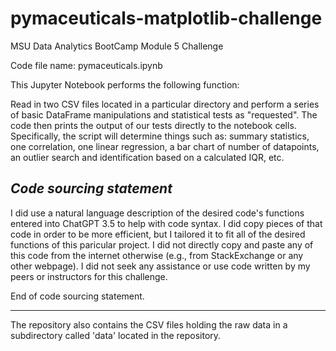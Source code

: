 # pymaceuticals-matplotlib-challenge
MSU Data Analytics BootCamp Module 5 Challenge

Code file name: pymaceuticals.ipynb

This Jupyter Notebook performs the following function:

Read in two CSV files located in a particular directory and perform a series of basic DataFrame manipulations and statistical tests as "requested". The code then prints the output of our tests directly to the notebook cells. Specifically, the script will determine things such as: summary statistics, one correlation, one linear regression, a bar chart of number of datapoints, an outlier search and identification based on a calculated IQR, etc. 

*Code sourcing statement*
-----------------------

I did use a natural language description of the desired code's functions entered into ChatGPT 3.5 to help with code syntax. I did copy pieces of that code in order to be more efficient, but I tailored it to fit all of the desired functions of this paricular project. I did not directly copy and paste any of this code from the internet otherwise (e.g., from StackExchange or any other webpage). I did not seek any assistance or use code written by my peers or instructors for this challenge.

End of code sourcing statement.

 ----------------------

 The repository also contains the CSV files holding the raw data in a subdirectory called 'data' located in the repository.
